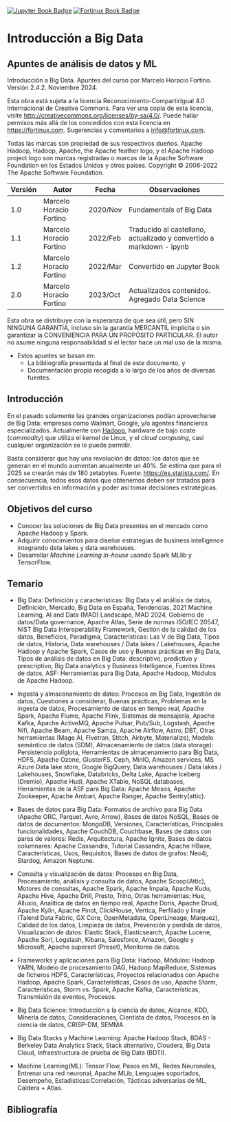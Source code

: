 [![Jupyter Book Badge](https://jupyterbook.org/badge.svg)](<https://jupyterbook.org/intro.html>)
[![Fortinux Book Badge](https://fortinux.com/FortinuxBook.svg)](<https://fortinux.github.io/bigdata-book/intro.html>) 

# Introducción a Big Data
## Apuntes de análisis de datos y ML

Introducción a Big Data. Apuntes del curso por Marcelo Horacio Fortino. Versión 2.4.2. Noviembre 2024.    

Esta obra está sujeta a la licencia Reconocimiento-CompartirIgual 4.0 Internacional de Creative Commons. Para ver una copia de esta licencia, visite <http://creativecommons.org/licenses/by-sa/4.0/>. Puede hallar permisos más allá de los concedidos con esta licencia en <https://fortinux.com>. Sugerencias y comentarios a <info@fortinux.com>.     

Todas las marcas son propiedad de sus respectivos dueños. Apache Hadoop, Hadoop, Apache, the Apache feather logo, y el Apache Hadoop project logo son marcas registradas o marcas de la Apache Software Foundation en los Estados Unidos y otros países. Copyright © 2006-2022 The Apache Software Foundation.    
    
| Versión | Autor | Fecha | Observaciones |
|------- | ---------------- | -------- | -----------|
| 1.0 | Marcelo Horacio Fortino | 2020/Nov | Fundamentals of Big Data |
| 1.1 | Marcelo Horacio Fortino | 2022/Feb | Traducido al castellano, actualizado y convertido a markdown - ipynb |    
| 1.2 | Marcelo Horacio Fortino | 2022/Mar | Convertido en Jupyter Book |    
| 2.0 | Marcelo Horacio Fortino | 2023/Oct | Actualizados contenidos. Agregado Data Science |    


Esta obra se distribuye con la esperanza de que sea útil, pero SIN NINGUNA GARANTÍA, incluso sin la garantía MERCANTIL implícita o sin garantizar la CONVENIENCIA PARA UN PROPÓSITO PARTICULAR. El autor no asume ninguna responsabilidad si el lector hace un mal uso de la misma.    
    
- Estos apuntes se basan en: 
    - La bibliografía presentada al final de este documento, y
    - Documentación propia recogida a lo largo de los años de diversas fuentes.
    
## Introducción
En el pasado solamente las grandes organizaciones podían aprovecharse de Big Data: empresas  como Walmart, Google, y/o agentes financieros especializados. Actualmente con [Hadoop](https://hadoop.apache.org/ "Hadoop"), hardware de bajo coste (*commodity*) que utiliza el kernel de Linux, y el *cloud computing*, casi cualquier organización se lo puede permitir.
  
Basta considerar que hay una revolución de datos: los datos que se generan en el mundo aumentan anualmente un 40%.  Se estima que para el 2025 se crearán más de 180 zetabytes. Fuente: <https://es.statista.com/>. En consecuencia, todos esos datos que obtenemos deben ser tratados para ser convertidos en información y poder así tomar decisiones estratégicas.

## Objetivos del curso    

- Conocer las soluciones de Big Data presentes en el mercado como Apache Hadoop y Spark.
- Adquirir conocimientos para diseñar estrategias de business intelligence integrando data lakes y data warehouses.
- Desarrollar *Machine Learning in-house* usando Spark MLlib y TensorFlow.    
    
## Temario    
      
- Big Data: Definición y características: Big Data y el análisis de datos, Definición, Mercado, Big Data en España, Tendencias, 2021 Machine Learning, AI and Data (MAD) Landscape, MAD 2024, Gobierno de datos/Data governance, Apache Atlas, Serie de normas ISO/IEC 20547, NIST Big Data Interoperability Framework, Gestión de la calidad de los datos, Beneficios, Paradigma, Características: Las V de Big Data, Tipos de datos, Historia, Data warehouses / Data lakes / Lakehouses, Apache Hadoop y Apache Spark, Casos de uso y Buenas prácticas en Big Data, Tipos de análisis de datos en Big Data: descriptivo, predictivo y prescriptivo, Big Data analytics y Business Intelligence, Fuentes libres de datos, ASF: Herramientas para Big Data, Apache Hadoop, Módulos de Apache Hadoop.
  
- Ingesta y almacenamiento de datos: Procesos en Big Data, Ingestión de datos, Cuestiones a considerar, Buenas prácticas, Problemas en la ingesta de datos, Procesamiento de datos en tiempo real, Apache Spark, Apache Flume, Apache Flink, Sistemas de mensajería, Apache Kafka, Apache ActiveMQ, Apache Pulsar, Pub/Sub, Logstash, Apache Nifi, Apache Beam, Apache Samza, Apache Airflow, Astro, DBT, Otras herramientas (Mage AI, Fivetran, Stitch, Airbyte, Materialize), Modelo semántico de datos (SDM), Almacenamiento de datos (data storage): Persistencia políglota, Herramientas de almacenamiento para Big Data, HDFS, Apache Ozone, GlusterFS, Ceph, MinIO, Amazon services, MS Azure Data lake store, Google BigQuery, Data warehouses / Data lakes / Lakehouses, Snowflake, Databricks, Delta Lake, Apache Iceberg (Dremio), Apache Hudi, Apache XTable, NoSQL databases, Herramientas de la ASF para Big Data: Apache Mesos, Apache Zookeeper, Apache Ambari, Apache Ranger, Apache Sentry(attic).
  
- Bases de datos para Big Data: Formatos de archivo para Big Data (Apache ORC, Parquet, Avro, Arrow), Bases de datos NoSQL, Bases de datos de documentos: MongoDB, Versiones, Características, Principales funcionalidades, Apache CouchDB, Couchbase, Bases de datos con pares de valores: Redis, Arquitectura, Apache Ignite, Bases de datos columnares: Apache Cassandra, Tutorial Cassandra, Apache HBase, Características, Usos, Requisitos, Bases de datos de grafos: Neo4j, Stardog, Amazon Neptune.
  
- Consulta y visualización de datos: Procesos en Big Data, Procesamiento, análisis y consulta de datos, Apache Scoop(Attic), Motores de consultas, Apache Spark, Apache Impala, Apache Kudu, Apache Hive, Apache Drill, Presto, Trino, Otras herramientas: Hue, Alluxio, Analítica de datos en tiempo real, Apache Doris, Apache Druid, Apache Kylin, Apache Pinot, ClickHouse, Vertica, Perfilado y linaje (Talend Data Fabric, GX Core, OpenMetadata, OpenLineage, Marquez), Calidad de los datos, Limpieza de datos, Prevención y perdida de datos, Visualización de datos: Elastic Stack, Elasticsearch, Apache Lucene, Apache Sorl, Logstash, Kibana, Salesforce, Amazon, Google y Microsoft, Apache superset (Preset), Monitoreo de datos.
  
- Frameworks y aplicaciones para Big Data: Hadoop, Módulos: Hadoop YARN, Modelo de procesamiento DAG, Hadoop MapReduce, Sistemas de ficheros HDFS, Características, Proyectos relacionados con Apache Hadoop, Apache Spark, Características, Casos de uso, Apache Storm, Características, Storm vs. Spark, Apache Kafka, Características, Transmisión de eventos, Procesos.
- Big Data Science: Introducción a la ciencia de datos, Alcance, KDD, Minería de datos, Consideraciones, Cientista de datos, Procesos en la ciencia de datos, CRISP-DM, SEMMA.
- Big Data Stacks y Machine Learning: Apache Hadoop Stack, BDAS - Berkeley Data Analytics Stack, Stack alternativo, Cloudera, Big Data Cloud, Infraestructura de prueba de Big Data (BDTI). 
- Machine Learning(ML): Tensor Flow, Pasos en ML, Redes Neuronales, Entrenar una red neuronal, Apache MLib, Lenguajes soportados, Desempeño, Estadísticas:Correlación, Tácticas adversarias de ML, Caldera + Atlas.
  
    
## Bibliografía
```{bibliography}
``` 
